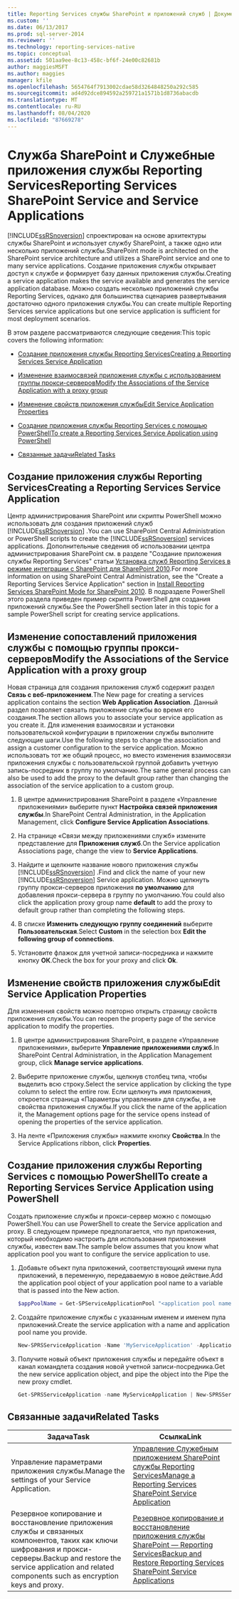 ```yaml
---
title: Reporting Services службы SharePoint и приложений служб | Документация Майкрософт
ms.custom: ''
ms.date: 06/13/2017
ms.prod: sql-server-2014
ms.reviewer: ''
ms.technology: reporting-services-native
ms.topic: conceptual
ms.assetid: 501aa9ee-8c13-458c-bf6f-24e00c82681b
author: maggiesMSFT
ms.author: maggies
manager: kfile
ms.openlocfilehash: 5654764f7913002cdae58d3264848250a292c585
ms.sourcegitcommit: ad4d92dce894592a259721a1571b1d8736abacdb
ms.translationtype: MT
ms.contentlocale: ru-RU
ms.lasthandoff: 08/04/2020
ms.locfileid: "87669278"
---
```

# <a name="reporting-services-sharepoint-service-and-service-applications"></a><span data-ttu-id="71c4e-102">Служба SharePoint и Служебные приложения службы Reporting Services</span><span class="sxs-lookup"><span data-stu-id="71c4e-102">Reporting Services SharePoint Service and Service Applications</span></span>
  [!INCLUDE[ssRSnoversion](../includes/ssrsnoversion-md.md)] <span data-ttu-id="71c4e-103">спроектирован на основе архитектуры службы SharePoint и использует службу SharePoint, а также одно или несколько приложений службы.</span><span class="sxs-lookup"><span data-stu-id="71c4e-103">SharePoint mode is architected on the SharePoint service architecture and utilizes a SharePoint service and one to many service applications.</span></span> <span data-ttu-id="71c4e-104">Создание приложения службы открывает доступ к службе и формирует базу данных приложения службы.</span><span class="sxs-lookup"><span data-stu-id="71c4e-104">Creating a service application makes the service available and generates the service application database.</span></span> <span data-ttu-id="71c4e-105">Можно создать несколько приложений службы Reporting Services, однако для большинства сценариев развертывания достаточно одного приложения службы.</span><span class="sxs-lookup"><span data-stu-id="71c4e-105">You can create multiple Reporting Services service applications but one service application is sufficient for most deployment scenarios.</span></span>  
  
 <span data-ttu-id="71c4e-106">В этом разделе рассматриваются следующие сведения:</span><span class="sxs-lookup"><span data-stu-id="71c4e-106">This topic covers the following information:</span></span>  
  
-   [<span data-ttu-id="71c4e-107">Создание приложения службы Reporting Services</span><span class="sxs-lookup"><span data-stu-id="71c4e-107">Creating a Reporting Services Service Application</span></span>](#bkmk_createapp)  
  
-   [<span data-ttu-id="71c4e-108">Изменение взаимосвязей приложения службы с использованием группы прокси-серверов</span><span class="sxs-lookup"><span data-stu-id="71c4e-108">Modify the Associations of the Service Application with a proxy group</span></span>](#bkmk_associations)  
  
-   [<span data-ttu-id="71c4e-109">Изменение свойств приложения службы</span><span class="sxs-lookup"><span data-stu-id="71c4e-109">Edit Service Application Properties</span></span>](#bkmk_editserviceapplication)  
  
-   [<span data-ttu-id="71c4e-110">Создание приложения службы Reporting Services с помощью PowerShell</span><span class="sxs-lookup"><span data-stu-id="71c4e-110">To create a Reporting Services Service Application using PowerShell</span></span>](#bkmk_powershell_create_ssrs_serviceapp)  
  
-   [<span data-ttu-id="71c4e-111">Связанные задачи</span><span class="sxs-lookup"><span data-stu-id="71c4e-111">Related Tasks</span></span>](#bkmk_related)  
  
##  <a name="creating-a-reporting-services-service-application"></a><a name="bkmk_createapp"></a><span data-ttu-id="71c4e-112">Создание приложения службы Reporting Services</span><span class="sxs-lookup"><span data-stu-id="71c4e-112">Creating a Reporting Services Service Application</span></span>  
 <span data-ttu-id="71c4e-113">Центр администрирования SharePoint или скрипты PowerShell можно использовать для создания приложений служб [!INCLUDE[ssRSnoversion](../includes/ssrsnoversion-md.md)] .</span><span class="sxs-lookup"><span data-stu-id="71c4e-113">You can use SharePoint Central Administration or PowerShell scripts to create the [!INCLUDE[ssRSnoversion](../includes/ssrsnoversion-md.md)] services applications.</span></span> <span data-ttu-id="71c4e-114">Дополнительные сведения об использовании центра администрирования SharePoint см. в разделе "Создание приложения службы Reporting Services" статьи [Установка служб Reporting Services в режиме интеграции с SharePoint для SharePoint 2010](../../2014/sql-server/install/install-reporting-services-sharepoint-mode-for-sharepoint-2010.md).</span><span class="sxs-lookup"><span data-stu-id="71c4e-114">For more information on using SharePoint Central Administration, see the "Create a Reporting Services Service Application" section in [Install Reporting Services SharePoint Mode for SharePoint 2010](../../2014/sql-server/install/install-reporting-services-sharepoint-mode-for-sharepoint-2010.md).</span></span> <span data-ttu-id="71c4e-115">В подразделе PowerShell этого раздела приведен пример скрипта PowerShell для создания приложений службы.</span><span class="sxs-lookup"><span data-stu-id="71c4e-115">See the PowerShell section later in this topic for a sample PowerShell script for creating service applications.</span></span>  
  
##  <a name="modify-the-associations-of-the-service-application-with-a-proxy-group"></a><a name="bkmk_associations"></a><span data-ttu-id="71c4e-116">Изменение сопоставлений приложения службы с помощью группы прокси-серверов</span><span class="sxs-lookup"><span data-stu-id="71c4e-116">Modify the Associations of the Service Application with a proxy group</span></span>  
 <span data-ttu-id="71c4e-117">Новая страница для создания приложения служб содержит раздел **Связь с веб-приложением**.</span><span class="sxs-lookup"><span data-stu-id="71c4e-117">The New page for creating a services application contains the section **Web Application Association**.</span></span> <span data-ttu-id="71c4e-118">Данный раздел позволяет связать приложение службы во время его создания.</span><span class="sxs-lookup"><span data-stu-id="71c4e-118">The section allows you to associate your service application as you create it.</span></span> <span data-ttu-id="71c4e-119">Для изменения взаимосвязи и установки пользовательской конфигурации в приложении службы выполните следующие шаги.</span><span class="sxs-lookup"><span data-stu-id="71c4e-119">Use the following steps to change the association and assign a customer configuration to the service application.</span></span> <span data-ttu-id="71c4e-120">Можно использовать тот же общий процесс, но вместо изменения взаимосвязи приложения службы с пользовательской группой добавить учетную запись-посредник в группу по умолчанию.</span><span class="sxs-lookup"><span data-stu-id="71c4e-120">The same general process can also be used to add the proxy to the default group rather than changing the association of the service application to a custom group.</span></span>  
  
1.  <span data-ttu-id="71c4e-121">В центре администрирования SharePoint в разделе «Управление приложениями» выберите пункт **Настройка связей приложения службы**.</span><span class="sxs-lookup"><span data-stu-id="71c4e-121">In SharePoint Central Administration, in the Application Management, click **Configure Service Application Associations**.</span></span>  
  
2.  <span data-ttu-id="71c4e-122">На странице «Связи между приложениями служб» измените представление для **Приложения служб**.</span><span class="sxs-lookup"><span data-stu-id="71c4e-122">On the Service application Associations page, change the view to **Service Applications**.</span></span>  
  
3.  <span data-ttu-id="71c4e-123">Найдите и щелкните название нового приложения службы [!INCLUDE[ssRSnoversion](../includes/ssrsnoversion-md.md)] .</span><span class="sxs-lookup"><span data-stu-id="71c4e-123">Find and click the name of your new [!INCLUDE[ssRSnoversion](../includes/ssrsnoversion-md.md)] Service application.</span></span> <span data-ttu-id="71c4e-124">Можно щелкнуть группу прокси-серверов приложения **по умолчанию** для добавления прокси-сервера в группу по умолчанию.</span><span class="sxs-lookup"><span data-stu-id="71c4e-124">You could also click the application proxy group name **default** to add the proxy to default group rather than completing the following steps.</span></span>  
  
4.  <span data-ttu-id="71c4e-125">В списке **Изменить следующую группу соединений** выберите **Пользовательская**.</span><span class="sxs-lookup"><span data-stu-id="71c4e-125">Select **Custom** in the selection box **Edit the following group of connections**.</span></span>  
  
5.  <span data-ttu-id="71c4e-126">Установите флажок для учетной записи-посредника и нажмите кнопку **ОК**.</span><span class="sxs-lookup"><span data-stu-id="71c4e-126">Check the box for your proxy and click **Ok**.</span></span>  
  
##  <a name="edit-service-application-properties"></a><a name="bkmk_editserviceapplication"></a> <span data-ttu-id="71c4e-127">Изменение свойств приложения службы</span><span class="sxs-lookup"><span data-stu-id="71c4e-127">Edit Service Application Properties</span></span>  
 <span data-ttu-id="71c4e-128">Для изменения свойств можно повторно открыть страницу свойств приложения службы.</span><span class="sxs-lookup"><span data-stu-id="71c4e-128">You can reopen the property page of the service application to modify the properties.</span></span>  
  
1.  <span data-ttu-id="71c4e-129">В центре администрирования SharePoint, в разделе «Управление приложениями», выберите **Управление приложениями служб**.</span><span class="sxs-lookup"><span data-stu-id="71c4e-129">In SharePoint Central Administration, in the Application Management group, click **Manage service applications**.</span></span>  
  
2.  <span data-ttu-id="71c4e-130">Выберите приложение службы, щелкнув столбец типа, чтобы выделить всю строку.</span><span class="sxs-lookup"><span data-stu-id="71c4e-130">Select the service application by clicking the type column to select the entire row.</span></span> <span data-ttu-id="71c4e-131">Если щелкнуть имя приложения, откроется страница «Параметры управления» для службы, а не свойства приложения службы.</span><span class="sxs-lookup"><span data-stu-id="71c4e-131">If you click the name of the application it, the Management options page for the service opens instead of opening the properties of the service application.</span></span>  
  
3.  <span data-ttu-id="71c4e-132">На ленте «Приложения службы» нажмите кнопку **Свойства**.</span><span class="sxs-lookup"><span data-stu-id="71c4e-132">In the Service Applications ribbon, click **Properties**.</span></span>  
  
##  <a name="to-create-a-reporting-services-service-application-using-powershell"></a><a name="bkmk_powershell_create_ssrs_serviceapp"></a><span data-ttu-id="71c4e-133">Создание приложения службы Reporting Services с помощью PowerShell</span><span class="sxs-lookup"><span data-stu-id="71c4e-133">To create a Reporting Services Service Application using PowerShell</span></span>  
 <span data-ttu-id="71c4e-134">Создать приложение службы и прокси-сервер можно с помощью PowerShell.</span><span class="sxs-lookup"><span data-stu-id="71c4e-134">You can use PowerShell to create the Service application and proxy.</span></span> <span data-ttu-id="71c4e-135">В следующем примере предполагается, что пул приложения, который необходимо настроить для использования приложения службы, известен вам.</span><span class="sxs-lookup"><span data-stu-id="71c4e-135">The sample below assumes that you know what application pool you want to configure the service application to use.</span></span>  
  
1.  <span data-ttu-id="71c4e-136">Добавьте объект пула приложений, соответствующий имени пула приложений, в переменную, передаваемую в новое действие.</span><span class="sxs-lookup"><span data-stu-id="71c4e-136">Add the application pool object of your application pool name to a variable that is passed into the New action.</span></span>  
  
    ```powershell
    $appPoolName = Get-SPServiceApplicationPool "<application pool name>"  
    ```  
  
2.  <span data-ttu-id="71c4e-137">Создайте приложение службы с указанным именем и именем пула приложений.</span><span class="sxs-lookup"><span data-stu-id="71c4e-137">Create the service application with a name and application pool name you provide.</span></span>  
  
    ```powershell
    New-SPRSServiceApplication -Name 'MyServiceApplication' -ApplicationPool $appPoolName -DatabaseName 'MyServiceApplicationDatabase' -DatabaseServer '<Server Name>'  
    ```  
  
3.  <span data-ttu-id="71c4e-138">Получите новый объект приложения службы и передайте объект в канал командлета создания новой учетной записи-посредника.</span><span class="sxs-lookup"><span data-stu-id="71c4e-138">Get the new service application object, and pipe the object into the Pipe the new proxy cmdlet.</span></span>  
  
    ```powershell
    Get-SPRSServiceApplication -name MyServiceApplication | New-SPRSServiceApplicationProxy "MyServiceApplicationProxy"  
    ```  
  
##  <a name="related-tasks"></a><a name="bkmk_related"></a> <span data-ttu-id="71c4e-139">Связанные задачи</span><span class="sxs-lookup"><span data-stu-id="71c4e-139">Related Tasks</span></span>  
  
|<span data-ttu-id="71c4e-140">Задача</span><span class="sxs-lookup"><span data-stu-id="71c4e-140">Task</span></span>|<span data-ttu-id="71c4e-141">Ссылка</span><span class="sxs-lookup"><span data-stu-id="71c4e-141">Link</span></span>|  
|----------|----------|  
|<span data-ttu-id="71c4e-142">Управление параметрами приложения службы.</span><span class="sxs-lookup"><span data-stu-id="71c4e-142">Manage the settings of your Service Application.</span></span>|[<span data-ttu-id="71c4e-143">Управление Служебным приложением SharePoint службы Reporting Services</span><span class="sxs-lookup"><span data-stu-id="71c4e-143">Manage a Reporting Services SharePoint Service Application</span></span>](../../2014/reporting-services/manage-a-reporting-services-sharepoint-service-application.md)|  
|<span data-ttu-id="71c4e-144">Резервное копирование и восстановление приложения службы и связанных компонентов, таких как ключи шифрования и прокси-серверы.</span><span class="sxs-lookup"><span data-stu-id="71c4e-144">Backup and restore the service application and related components such as encryption keys and proxy.</span></span>|[<span data-ttu-id="71c4e-145">Резервное копирование и восстановление приложения службы SharePoint — Reporting Services</span><span class="sxs-lookup"><span data-stu-id="71c4e-145">Backup and Restore Reporting Services SharePoint Service Applications</span></span>](../../2014/reporting-services/backup-and-restore-reporting-services-sharepoint-service-applications.md)|  
